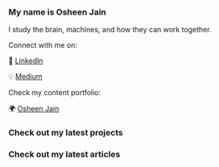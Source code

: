 ### My name is Osheen Jain

I study the brain, machines, and how they can work together.

Connect with me on:

  🏢 [LinkedIn](https://www.linkedin.com/in/osheenjain/)
  
  💡 [Medium](https://medium.com/@osheenjain)

Check my content portfolio:

  🌍 [Osheen Jain](https://osheenjain.com/portfolio/)
  
### Check out my latest projects





### Check out my latest articles



<!--
**osheenjain/osheenjain** is a ✨ _special_ ✨ repository because its `README.md` (this file) appears on your GitHub profile.

Here are some ideas to get you started:

- 🔭 I’m currently working on ...
- 🌱 I’m currently learning ...
- 👯 I’m looking to collaborate on ...
- 🤔 I’m looking for help with ...
- 💬 Ask me about ...
- 📫 How to reach me: ...
- 😄 Pronouns: ...
- ⚡ Fun fact: ...
-->
